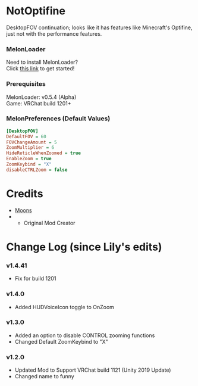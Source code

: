 # NotOptifine
DesktopFOV continuation; looks like it has features like Minecraft's Optifine, just not with the performance features.

### MelonLoader
Need to install MelonLoader?<br>
Click [this link](https://melonwiki.xyz/) to get started!

### Prerequisites
MelonLoader: v0.5.4 (Alpha)<br>
Game: VRChat build 1201+

### MelonPreferences (Default Values)
```ini
[DesktopFOV]
DefaultFOV = 60
FOVChangeAmount = 5
ZoomMultiplier = 6
HideReticleWhenZoomed = true
EnableZoom = true
ZoomKeybind = "X"
disableCTRLZoom = false
```

# Credits
* [Moons](https://github.com/M-oons)
* * Original Mod Creator


# Change Log (since Lily's edits)
### v1.4.41
- Fix for build 1201

### v1.4.0
- Added HUDVoiceIcon toggle to OnZoom

### v1.3.0
* Added an option to disable CONTROL zooming functions
* Changed Default ZoomKeybind to "X"

### v1.2.0
* Updated Mod to Support VRChat build 1121 (Unity 2019 Update)
* Changed name to funny
